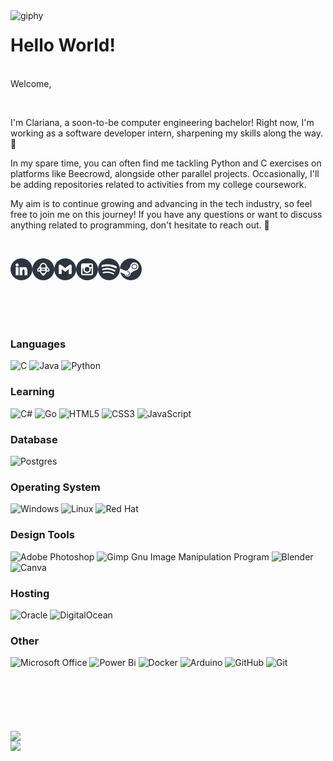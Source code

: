 <!--suppress HtmlDeprecatedAttribute -->
<img align='left' src="https://media.giphy.com/media/v1.Y2lkPTc5MGI3NjExbjZ1MnphcWNidHFjOWo5ZHhpeW9ydDAxYWpvdW5naG42ZmtyaW0zaCZlcD12MV9pbnRlcm5hbF9naWZfYnlfaWQmY3Q9cw/v177Mq08vTP53QIptK/source.gif" width="60" alt="giphy"> 

# Hello World!
<br>
Welcome,  

؜᠎

I'm Clariana, a soon-to-be computer engineering bachelor! Right now,  I'm working as a software developer intern, sharpening my skills along the way. 👾

In my spare time, you can often find me tackling Python and C exercises on platforms like Beecrowd, alongside other parallel projects. Occasionally, I'll be adding repositories related to activities from my college coursework. 
  
My aim is to continue growing and advancing in the tech industry, so feel free to join me on this journey! If you have any questions or want to discuss anything related to programming, don't hesitate to reach out. 🤗   

؜᠎


<a href="https://www.linkedin.com/in/clariananogueira/">
  <img align="left" alt="LinkedIn" width="35px" src="https://raw.githubusercontent.com/Moaps/Moaps/587e867792f24868430b6c49e87292609542de69/images/LinkedinLogo2.svg" />
</a>

<a href="https://judge.beecrowd.com/pt/profile/519988">
  <img align="left" alt="Beecrowd" width="35px" src="https://raw.githubusercontent.com/Moaps/Moaps/587e867792f24868430b6c49e87292609542de69/images/BeecrowdLogo2.svg" />
</a>

<a href="mailto:clariana.nscosta@gmail.com">
  <img align="left" alt="GMail" width="35px" src="https://raw.githubusercontent.com/Moaps/Moaps/587e867792f24868430b6c49e87292609542de69/images/GmailLogo2.svg" />
</a>

<a href="https://www.instagram.com/_moaps/">
  <img align="left" alt="Instagram" width="35px" src="https://raw.githubusercontent.com/Moaps/Moaps/587e867792f24868430b6c49e87292609542de69/images/InstagramLogo2.svg" />
</a>

<a href="https://open.spotify.com/user/9x8uzndecolrc0m71iw86gx88">
  <img align="left" alt="Spotify" width="35px" src="https://raw.githubusercontent.com/Moaps/Moaps/587e867792f24868430b6c49e87292609542de69/images/SpotifyLogo2.svg" />
</a>

<a href="https://steamcommunity.com/id/moaps/">
  <img align="left" alt="Steam" width="35px" src="https://raw.githubusercontent.com/Moaps/Moaps/587e867792f24868430b6c49e87292609542de69/images/SteamLogo2.svg" />
</a>
</br>

؜᠎

#

؜᠎

### Languages
![C](https://img.shields.io/badge/c-%2300599C.svg?style=for-the-badge&logo=c&logoColor=white)
![Java](https://img.shields.io/badge/java-%23ED8B00.svg?style=for-the-badge&logo=openjdk&logoColor=white)
![Python](https://img.shields.io/badge/python-3670A0?style=for-the-badge&logo=python&logoColor=ffdd54)

### Learning
![C#](https://img.shields.io/badge/c%23-%23239120.svg?style=for-the-badge&logo=csharp&logoColor=white)
![Go](https://img.shields.io/badge/go-%2300ADD8.svg?style=for-the-badge&logo=go&logoColor=white)
![HTML5](https://img.shields.io/badge/html5-%23E34F26.svg?style=for-the-badge&logo=html5&logoColor=white)
![CSS3](https://img.shields.io/badge/css3-%231572B6.svg?style=for-the-badge&logo=css3&logoColor=white)
![JavaScript](https://img.shields.io/badge/javascript-%23323330.svg?style=for-the-badge&logo=javascript&logoColor=%23F7DF1E)

### Database
![Postgres](https://img.shields.io/badge/postgres-%23316192.svg?style=for-the-badge&logo=postgresql&logoColor=white)

### Operating System
![Windows](https://img.shields.io/badge/Windows-0078D6?style=for-the-badge&logo=windows&logoColor=white)
![Linux](https://img.shields.io/badge/Linux-FCC624?style=for-the-badge&logo=linux&logoColor=black)
![Red Hat](https://img.shields.io/badge/Red%20Hat-EE0000?style=for-the-badge&logo=redhat&logoColor=white)

### Design Tools
![Adobe Photoshop](https://img.shields.io/badge/adobe%20photoshop-%2331A8FF.svg?style=for-the-badge&logo=adobe%20photoshop&logoColor=white)
![Gimp Gnu Image Manipulation Program](https://img.shields.io/badge/Gimp-657D8B?style=for-the-badge&logo=gimp&logoColor=FFFFFF)
![Blender](https://img.shields.io/badge/blender-%23F5792A.svg?style=for-the-badge&logo=blender&logoColor=white)
![Canva](https://img.shields.io/badge/Canva-%2300C4CC.svg?style=for-the-badge&logo=Canva&logoColor=white)

### Hosting
![Oracle](https://img.shields.io/badge/Oracle-F80000?style=for-the-badge&logo=oracle&logoColor=white)
![DigitalOcean](https://img.shields.io/badge/DigitalOcean-%230167ff.svg?style=for-the-badge&logo=digitalOcean&logoColor=white)

### Other
![Microsoft Office](https://img.shields.io/badge/Microsoft_Office-D83B01?style=for-the-badge&logo=microsoft-office&logoColor=white)
![Power Bi](https://img.shields.io/badge/power_bi-F2C811?style=for-the-badge&logo=powerbi&logoColor=black)
![Docker](https://img.shields.io/badge/docker-%230db7ed.svg?style=for-the-badge&logo=docker&logoColor=white)
![Arduino](https://img.shields.io/badge/-Arduino-00979D?style=for-the-badge&logo=Arduino&logoColor=white)
![GitHub](https://img.shields.io/badge/github-%23121011.svg?style=for-the-badge&logo=github&logoColor=white)
![Git](https://img.shields.io/badge/git-%23F05033.svg?style=for-the-badge&logo=git&logoColor=white)

؜᠎

#

؜᠎

<img src="https://github-readme-stats.vercel.app/api?username=Moaps&show_icons=true&theme=nord" align="left" width="350" >
<img src="https://github-readme-streak-stats.herokuapp.com/?user=Moaps&theme=nord" align="left" width="375" >
